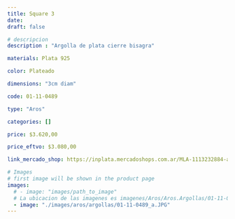 ```yaml
---
title: Square 3
date: 
draft: false

# descripcion
description : "Argolla de plata cierre bisagra"

materials: Plata 925

color: Plateado

dimensions: "3cm diam"

code: 01-11-0489

type: "Aros"

categories: []

price: $3.620,00

price_eftvo: $3.080,00

link_mercado_shop: https://inplata.mercadoshops.com.ar/MLA-1113232884-aros-plata-925-argollas-square-3-_JM

# Images
# first image will be shown in the product page
images:
  # - image: "images/path_to_image"
  # La ubicacion de las imagenes es imagenes/Aros/Aros.Argollas/01-11-0489-square-3
  - image: "./images/aros/argollas/01-11-0489_a.JPG"
---
```

